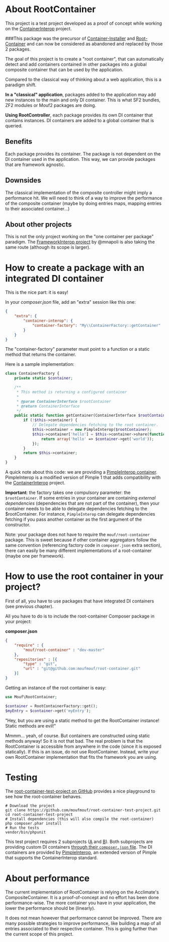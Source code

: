 About RootContainer
===================

This project is a test project developed as a proof of concept while working on the [ContainerInterop](https://github.com/container-interop/container-interop/) project.

###This package was the precursor of [Container-Installer](https://github.com/thecodingmachine/container-installer) and [Root-Container](https://github.com/thecodingmachine/root-container) and can now be considered as abandoned and replaced by those 2 packages.

The goal of this project is to create a "root container", that can automatically detect and add containers contained
in other packages into a global composite container that can be used by the application.

Compared to the classical way of thinking about a web application, this is a paradigm shift.

**In a "classical" application**, packages added to the application may add new instances to the main and only DI container.
This is what SF2 bundles, ZF2 modules or Mouf2 packages are doing.

**Using RootController**, each package provides its own DI container that contains instances. DI containers are added
to a global container that is queried.

Benefits
--------
Each package provides its container. The package is not dependent on the DI container used in the application.
This way, we can provide packages that are framework agnostic.

Downsides
---------
The classical implementation of the composite controller might imply a performance hit. We will need to think of a way to 
improve the performance of the composite container (maybe by doing entries maps, mapping entries to their associated container...) 

About other projects
--------------------
This is not the only project working on the "one container per package" paradigm. The [FrameworkInterop project](https://github.com/mnapoli/framework-interop)
by @mnapoli is also taking the same route (although its scope is larger).

How to create a package with an integrated DI container
=======================================================

This is the nice part: it is easy!

In your *composer.json* file, add an "extra" session like this one:

```json
{
	"extra": {
		"container-interop": {
			"container-factory": "My\\ContainerFactory::getContainer"
		}
	}
}
```

The "container-factory" parameter must point to a function or a static method that returns the container.

Here is a sample implementation:

```php
class ContainerFactory {
	private static $container;

	/**
	 * This method is returning a configured container
	 *
	 * @param ContainerInterface $rootContainer
	 * @return ContainerInterface
	 */
	public static function getContainer(ContainerInterface $rootContainer) {
		if (!$this->container) {
			// Delegate dependencies fetching to the root container.
			$this->container = new PimpleInterop($rootContainer);
			$this->container['hello'] = $this->container->share(function(ContainerInterface $container) {
				return array('hello' => $container->get('world'));
			}); 
		}
		return $this->container;
	}
}
```

A quick note about this code: we are providing a [PimpleInterop container](https://github.com/moufmouf/pimple-interop).
PimpleInterop is a modified version of Pimple 1 that adds compatibility with the [ContainerInterop](https://github.com/container-interop/container-interop/) project.

**Important**: the factory takes one compulsory parameter: the `$rootContainer`. If some entries in your container are containing
*external dependencies* (dependencies that are not part of the container), then your container needs to be able
to delegate dependencies fetching to the $rootContainer. For instance, `PimpleInterop` can delegate dependencies fetching if
you pass another container as the first argument of the constructor.

Note: your package does not have to require the `mouf/root-container` package. This is sweet because if 
other container aggregators follow the same convention (referencing factory code in `composer.json` extra section),
there can easily be many different implementations of a root-container (maybe one per framework). 

How to use the root container in your project?
==============================================

First of all, you have to use packages that have integrated DI containers (see previous chapter).

All you have to do is to include the root-container Composer package in your project:

**composer.json**
```json
{
	"require" : {
		"mouf/root-container" : "dev-master"
	},
	"repositories" : [{
		"type" : "git",
		"url" : "git@github.com:moufmouf/root-container.git"
	}]
}
```

Getting an instance of the root container is easy:

```php
use Mouf\RootContainer;

$container = RootContainerFactory::get();
$myEntry = $container->get('myEntry');
```

"Hey, but you are using a static method to get the RootContainer instance! Static methods are evil!"

Mmmm... yeah, of course. But containers are constructed using static methods anyway! So it is not that bad.
The real problem is that the RootContainer is accessible from anywhere in the code (since it is exposed statically).
If this is an issue, do not use RootContainer. Instead, write your own RootContainer implementation
that fits the framework you are using.

Testing
=======

The [root-container-test-project on GitHub](https://github.com/moufmouf/root-container-test-project) provides
a nice playground to see how the root-container behaves.

```
# Download the project
git clone https://github.com/moufmouf/root-container-test-project.git
cd root-container-test-project
# Install dependencies (this will also compile the root-container)
php composer.phar install
# Run the tests
vendor/bin/phpunit
```

This test project requires 2 subprojects ([A](https://github.com/moufmouf/root-container-test-subprojectA) and 
[B](https://github.com/moufmouf/root-container-test-subprojectB)).
Both subprojects are providing custom DI containers [through their `composer.json` file](https://github.com/moufmouf/root-container-test-subprojectA/blob/master/composer.json).
The DI containers are provided by [PimpleInterop](https://github.com/moufmouf/root-container-test-subprojectB/blob/master/src/Acme/ProjectB/Factory.php),
an extended version of Pimple that supports the ContainerInterop standard.

About performance
=================

The current implementation of RootContainer is relying on the Acclimate's CompositeContainer. It is 
a proof-of-concept and no effort has been done performance-wise.
The more container you have in your application, the lower the performance should be (linearly).

It does not mean however that performance cannot be improved. There are many possible strategies to improve performance,
like building a map of all entries associated to their respective container. This is going further than
the current scope of this project.
